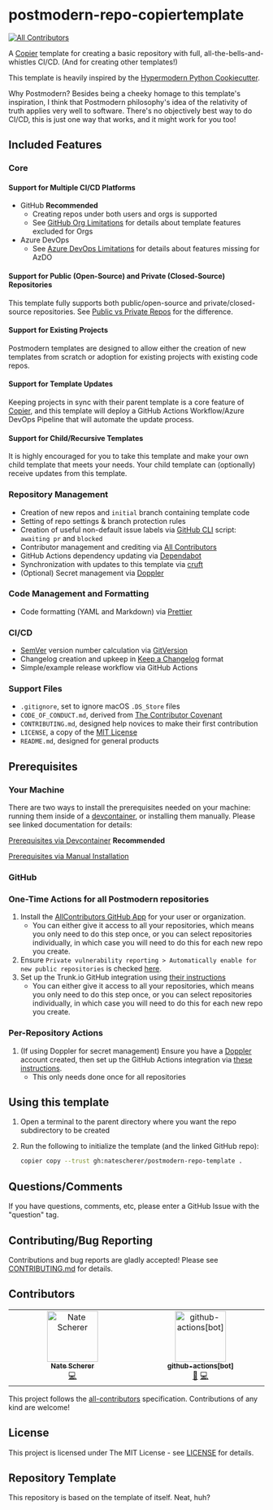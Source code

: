 # postmodern-repo-copiertemplate

[![All Contributors][all-contributors-badge]](#contributors)

A [Copier][copier] template for creating a basic repository with full, all-the-bells-and-whistles CI/CD. (And for creating other templates!)

This template is heavily inspired by the [Hypermodern Python Cookiecutter](hypermodern-cc).

Why Postmodern? Besides being a cheeky homage to this template's inspiration, I think that Postmodern philosophy's idea of the relativity of truth applies very well to software. There's no objectively best way to do CI/CD, this is just one way that works, and it might work for you too!

## Included Features

### Core

#### Support for Multiple CI/CD Platforms

- GitHub **Recommended**
   - Creating repos under both users and orgs is supported
   - See [GitHub Org Limitations](docs/github_org_limitations.md) for details about template features excluded for Orgs
- Azure DevOps
   - See [Azure DevOps Limitations](docs/azure_devops_limitations.md) for details about features missing for AzDO

#### Support for Public (Open-Source) and Private (Closed-Source) Repositories

This template fully supports both public/open-source and private/closed-source repositories. See [Public vs Private Repos](docs/public_vs_private_repos.md) for the difference.

#### Support for Existing Projects

Postmodern templates are designed to allow either the creation of new templates from scratch or adoption for existing projects with existing code repos.

#### Support for Template Updates

Keeping projects in sync with their parent template is a core feature of [Copier][copier], and this template will deploy a GitHub Actions Workflow/Azure DevOps Pipeline that will automate the update process.

#### Support for Child/Recursive Templates

It is highly encouraged for you to take this template and make your own child template that meets your needs. Your child template can (optionally) receive updates from this template.

### Repository Management

- Creation of new repos and `initial` branch containing template code
- Setting of repo settings & branch protection rules
- Creation of useful non-default issue labels via [GitHub CLI][github-cli] script: `awaiting pr` and `blocked`
- Contributor management and crediting via [All Contributors][all-contributors]
- GitHub Actions dependency updating via [Dependabot][dependabot]
- Synchronization with updates to this template via [cruft][cruft]
- (Optional) Secret management via [Doppler][doppler]

### Code Management and Formatting

- Code formatting (YAML and Markdown) via [Prettier][prettier]

### CI/CD

- [SemVer][semver] version number calculation via [GitVersion][gitversion]
- Changelog creation and upkeep in [Keep a Changelog][keep-a-changelog] format
- Simple/example release workflow via GitHub Actions

### Support Files

- `.gitignore`, set to ignore macOS `.DS_Store` files
- `CODE_OF_CONDUCT.md`, derived from [The Contributor Covenant][contributor-covenant]
- `CONTRIBUTING.md`, designed help novices to make their first contribution
- `LICENSE`, a copy of the [MIT License][mit-license]
- `README.md`, designed for general products

## Prerequisites

### Your Machine

There are two ways to install the prerequisites needed on your machine: running them inside of a [devcontainer][devcontainer], or installing them manually. Please see linked documentation for details:

[Prerequisites via Devcontainer](docs/prereqs_devcontainer.md) **Recommended**

[Prerequisites via Manual Installation](docs/prereqs_manual.md)

### GitHub

### One-Time Actions for all Postmodern repositories

1. Install the [AllContributors GitHub App][all-contributors-app] for your user or organization.
   - You can either give it access to all your repositories, which means you only need to do this step once, or you can select repositories individually, in which case you will need to do this for each new repo you create.
1. Ensure `Private vulnerability reporting > Automatically enable for new public repositories` is checked [here](https://github.com/settings/security_analysis).
1. Set up the Trunk.io GitHub integration using [their instructions](trunk-github-setup)
   - You can either give it access to all your repositories, which means you only need to do this step once, or you can select repositories individually, in which case you will need to do this for each new repo you create.

### Per-Repository Actions

1. (If using Doppler for secret management) Ensure you have a [Doppler][doppler] account created, then set up the GitHub Actions integration via [these instructions][doppler-actions-instructions].
   - This only needs done once for all repositories

## Using this template

1. Open a terminal to the parent directory where you want the repo subdirectory to be created
1. Run the following to initialize the template (and the linked GitHub repo):

   ```bash
   copier copy --trust gh:natescherer/postmodern-repo-template .
   ```

## Questions/Comments

If you have questions, comments, etc, please enter a GitHub Issue with the "question" tag.

## Contributing/Bug Reporting

Contributions and bug reports are gladly accepted! Please see [CONTRIBUTING.md](CONTRIBUTING.md) for details.


## Contributors

<!-- ALL-CONTRIBUTORS-LIST:START - Do not remove or modify this section -->
<!-- prettier-ignore-start -->
<!-- markdownlint-disable -->
<table>
  <tbody>
    <tr>
      <td align="center" valign="top" width="14.28%"><a href="https://github.com/natescherer"><img src="https://avatars.githubusercontent.com/u/376408?v=4?s=100" width="100px;" alt="Nate Scherer"/><br /><sub><b>Nate Scherer</b></sub></a><br /><a href="#code-natescherer" title="Code">💻</a></td>
      <td align="center" valign="top" width="14.28%"><a href="https://github.com/apps/github-actions"><img src="https://avatars.githubusercontent.com/in/15368?v=4?s=100" width="100px;" alt="github-actions[bot]"/><br /><sub><b>github-actions[bot]</b></sub></a><br /><a href="#maintenance-github-actions[bot]" title="Maintenance">🚧</a> <a href="#code-github-actions[bot]" title="Code">💻</a></td>
    </tr>
  </tbody>
</table>

<!-- markdownlint-restore -->
<!-- prettier-ignore-end -->

<!-- ALL-CONTRIBUTORS-LIST:END -->

This project follows the [all-contributors](https://allcontributors.org) specification.
Contributions of any kind are welcome!

## License

This project is licensed under The MIT License - see [LICENSE](LICENSE) for details.

## Repository Template

This repository is based on the template of itself. Neat, huh?

[all-contributors]: https://allcontributors.org/
[all-contributors-app]: https://github.com/apps/allcontributors/installations/new
[all-contributors-badge]: https://img.shields.io/github/all-contributors/natescherer/postmodern-repo-copiertemplate?color=ee8449&style=flat-square
[copier]: https://github.com/copier-org/copier
[contributor-covenant]: https://www.contributor-covenant.org/
[cruft]: https://cruft.github.io/cruft/
[dependabot]: https://docs.github.com/en/code-security/getting-started/dependabot-quickstart-guide
[devcontainer]: https://containers.dev/
[doppler]: https://www.doppler.com
[doppler-actions-instructions]: https://docs.doppler.com/docs/github-actions
[github-cli]: https://cli.github.com/
[gitversion]: https://gitversion.net/
[hypermodern-cc]: https://github.com/cjolowicz/cookiecutter-hypermodern-python
[keep-a-changelog]: https://keepachangelog.com/en/1.1.0/
[mit-license]: https://choosealicense.com/licenses/mit/
[prettier]: https://prettier.io/
[pm-repo-template]: https://github.com/natescherer/postmodern-repo-copiertemplate
[semver]: https://semver.org/
[trunk-github-setup]: https://docs.trunk.io/check/check-cloud-ci-integration/get-started
